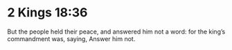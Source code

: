 # 2 Kings 18:36

But the people held their peace, and answered him not a word: for the king’s commandment was, saying, Answer him not.